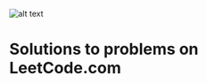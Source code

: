 ![alt text](https://github.com/benbotvinick/LeetCode/blob/master/leetcode.png)
# Solutions to problems on LeetCode.com
